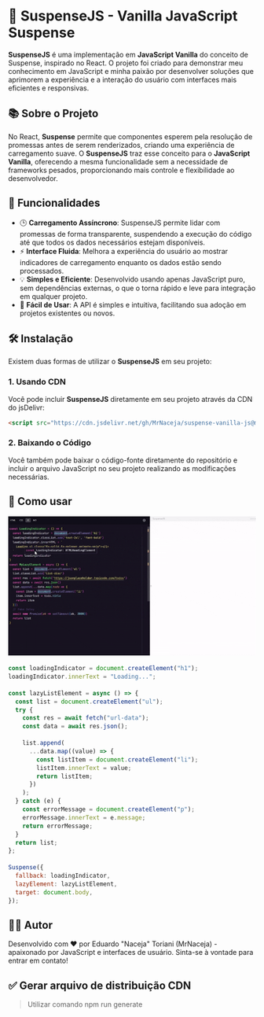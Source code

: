 # 🚀 SuspenseJS - Vanilla JavaScript Suspense

**SuspenseJS** é uma implementação em **JavaScript Vanilla** do conceito de Suspense, inspirado no React. O projeto foi criado para demonstrar meu conhecimento em JavaScript e minha paixão por desenvolver soluções que aprimorem a experiência e a interação do usuário com interfaces mais eficientes e responsivas.

## 📚 Sobre o Projeto

No React, **Suspense** permite que componentes esperem pela resolução de promessas antes de serem renderizados, criando uma experiência de carregamento suave. O **SuspenseJS** traz esse conceito para o **JavaScript Vanilla**, oferecendo a mesma funcionalidade sem a necessidade de frameworks pesados, proporcionando mais controle e flexibilidade ao desenvolvedor.

## 🚀 Funcionalidades

- 🕒 **Carregamento Assíncrono**: SuspenseJS permite lidar com promessas de forma transparente, suspendendo a execução do código até que todos os dados necessários estejam disponíveis.
- ⚡ **Interface Fluida**: Melhora a experiência do usuário ao mostrar indicadores de carregamento enquanto os dados estão sendo processados.
- 💡 **Simples e Eficiente**: Desenvolvido usando apenas JavaScript puro, sem dependências externas, o que o torna rápido e leve para integração em qualquer projeto.
- 🔧 **Fácil de Usar**: A API é simples e intuitiva, facilitando sua adoção em projetos existentes ou novos.

## 🛠️ Instalação

Existem duas formas de utilizar o **SuspenseJS** em seu projeto:

### 1. **Usando CDN**

Você pode incluir **SuspenseJS** diretamente em seu projeto através da CDN do jsDelivr:

```html
<script src="https://cdn.jsdelivr.net/gh/MrNaceja/suspense-vanilla-js@master/dist/suspense.js"></script>
```

### 2. **Baixando o Código**

Você também pode baixar o código-fonte diretamente do repositório e incluir o arquivo JavaScript no seu projeto realizando as modificações necessárias.

## 🔨 Como usar
![Demonstração de uso (CDN)](./demo.gif)

```js
const loadingIndicator = document.createElement("h1");
loadingIndicator.innerText = "Loading...";

const lazyListElement = async () => {
  const list = document.createElement("ul");
  try {
    const res = await fetch("url-data");
    const data = await res.json();

    list.append(
      ...data.map((value) => {
        const listItem = document.createElement("li");
        listItem.innerText = value;
        return listItem;
      })
    );
  } catch (e) {
    const errorMessage = document.createElement("p");
    errorMessage.innerText = e.message;
    return errorMessage;
  }
  return list;
};

Suspense({
  fallback: loadingIndicator,
  lazyElement: lazyListElement,
  target: document.body,
});
```

## 👨‍💻 Autor

Desenvolvido com ❤️ por Eduardo "Naceja" Toriani (MrNaceja) - apaixonado por JavaScript e interfaces de usuário. Sinta-se à vontade para entrar em contato!

## ✅ Gerar arquivo de distribuição CDN

> Utilizar comando npm run generate

